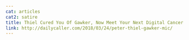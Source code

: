 ```yaml
---
cat: articles
cat2: satire
title: Thiel Cured You Of Gawker, Now Meet Your Next Digital Cancer
link: http://dailycaller.com/2018/03/24/peter-thiel-gawker-mic/
---
```

